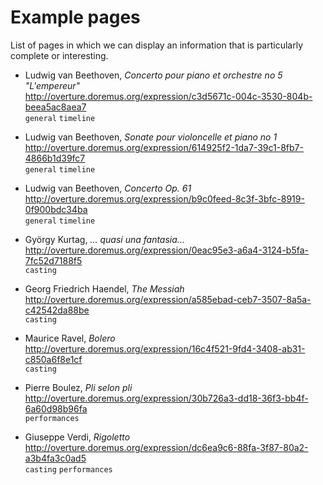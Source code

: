 Example pages
=============

List of pages in which we can display an information that is particularly complete or interesting.

* Ludwig van Beethoven, 
_Concerto pour piano et orchestre no 5 "L'empereur"_  
http://overture.doremus.org/expression/c3d5671c-004c-3530-804b-beea5ac8aea7  
`general` `timeline`

* Ludwig van Beethoven, 
_Sonate pour violoncelle et piano no 1_  
http://overture.doremus.org/expression/614925f2-1da7-39c1-8fb7-4866b1d39fc7  
`general` `timeline`

* Ludwig van Beethoven,
_Concerto Op. 61_  
http://overture.doremus.org/expression/b9c0feed-8c3f-3bfc-8919-0f900bdc34ba  
`general` `timeline`

* György Kurtag, 
_... quasi una fantasia..._  
http://overture.doremus.org/expression/0eac95e3-a6a4-3124-b5fa-7fc52d7188f5  
`casting`

* Georg Friedrich Haendel,
_The Messiah_  
http://overture.doremus.org/expression/a585ebad-ceb7-3507-8a5a-c42542da88be  
`casting`

* Maurice Ravel,
_Bolero_  
http://overture.doremus.org/expression/16c4f521-9fd4-3408-ab31-c850a6f8e1cf  
`casting`

* Pierre Boulez,
_Pli selon pli_  
http://overture.doremus.org/expression/30b726a3-dd18-36f3-bb4f-6a60d98b96fa  
`performances`

* Giuseppe Verdi,
_Rigoletto_  
http://overture.doremus.org/expression/dc6ea9c6-88fa-3f87-80a2-a3b4fa3c0ad5  
`casting` `performances`

